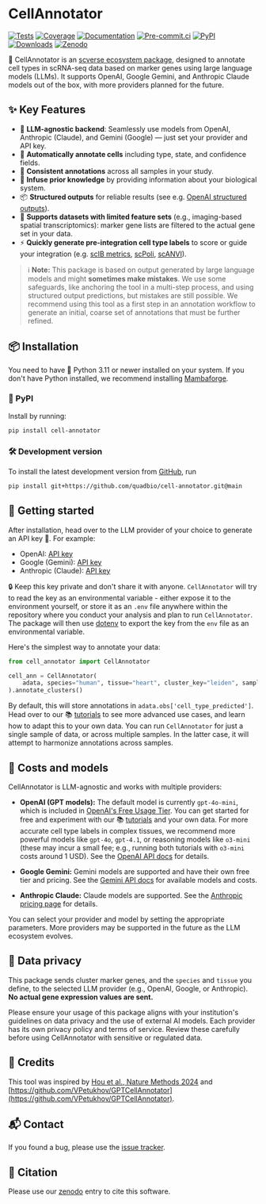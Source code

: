 # CellAnnotator

[![Tests][badge-tests]][tests]
[![Coverage][badge-coverage]][coverage]
[![Documentation][badge-docs]][documentation]
[![Pre-commit.ci][badge-pre-commit]][pre-commit]
[![PyPI][badge-pypi]][pypi]
[![Downloads][badge-downloads]][downloads]
[![Zenodo][badge-zenodo]][zenodo]

[badge-tests]: https://img.shields.io/github/actions/workflow/status/quadbio/cell-annotator/test.yaml?branch=main
[badge-coverage]: https://codecov.io/gh/quadbio/cell-annotator/branch/main/graph/badge.svg
[badge-docs]: https://img.shields.io/readthedocs/cell-annotator
[badge-pre-commit]: https://results.pre-commit.ci/badge/github/quadbio/cell-annotator/main.svg
[badge-pypi]: https://img.shields.io/pypi/v/cell-annotator.svg
[badge-downloads]: https://static.pepy.tech/badge/cell-annotator
[badge-zenodo]: https://zenodo.org/badge/899554552.svg


🧬 CellAnnotator is an [scverse ecosystem package](https://scverse.org/packages/#ecosystem), designed to annotate cell types in scRNA-seq data based on marker genes using large language models (LLMs). It supports OpenAI, Google Gemini, and Anthropic Claude models out of the box, with more providers planned for the future.


## ✨ Key Features

- 🤖 **LLM-agnostic backend**: Seamlessly use models from OpenAI, Anthropic (Claude), and Gemini (Google) — just set your provider and API key.
- 🧬 **Automatically annotate cells** including type, state, and confidence fields.
- 🔄 **Consistent annotations** across all samples in your study.
- 🧠 **Infuse prior knowledge** by providing information about your biological system.
- 📦 **Structured outputs** for reliable results (see e.g. [OpenAI structured outputs](https://platform.openai.com/docs/guides/structured-outputs)).
- 🧩 **Supports datasets with limited feature sets** (e.g., imaging-based spatial transcriptomics): marker gene lists are filtered to the actual gene set in your data.
- ⚡ **Quickly generate pre-integration cell type labels** to score or guide your integration (e.g. [scIB metrics](https://scib-metrics.readthedocs.io/en/stable/), [scPoli](https://docs.scarches.org/en/latest/), [scANVI](https://docs.scvi-tools.org/en/stable/api/reference/scvi.model.SCANVI.html)).

> ℹ️ **Note:** This package is based on output generated by large language models and might **sometimes make mistakes**. We use some safeguards, like anchoring the tool in a multi-step process, and using structured output predictions, but mistakes are still possible. We recommend using this tool as a first step in an annotation workflow to generate an initial, coarse set of annotations that must be further refined.


## 📦 Installation
You need to have 🐍 Python 3.11 or newer installed on your system.
If you don't have Python installed, we recommend installing [Mambaforge][].


### 🚀 PyPI
Install by running:

```bash
pip install cell-annotator
```


### 🛠️ Development version
To install the latest development version from [GitHub](https://github.com/quadbio/cell-annotator), run

```bash
pip install git+https://github.com/quadbio/cell-annotator.git@main
```


## 🏁 Getting started
After installation, head over to the LLM provider of your choice to generate an API key 🔑. For example:

- OpenAI: [API key](https://help.openai.com/en/articles/4936850-where-do-i-find-my-openai-api-key)
- Google (Gemini): [API key](https://ai.google.dev/gemini-api/docs/api-key)
- Anthropic (Claude): [API key](https://docs.anthropic.com/en/docs/get-started)


🔒 Keep this key private and don't share it with anyone. `CellAnnotator` will try to read the key as an environmental variable - either expose it to the environment yourself, or store it as an `.env` file anywhere within the repository where you conduct your analysis and plan to run `CellAnnotator`. The package will then use [dotenv](https://pypi.org/project/python-dotenv/) to export the key from the `env` file as an environmental variable.


Here's the simplest way to annotate your data:

```python
from cell_annotator import CellAnnotator

cell_ann = CellAnnotator(
    adata, species="human", tissue="heart", cluster_key="leiden", sample_key="samples",
).annotate_clusters()
```


By default, this will store annotations in `adata.obs['cell_type_predicted']`. Head over to our 📚 [tutorials](https://cell-annotator.readthedocs.io/en/latest/notebooks/tutorials/index.html) to see more advanced use cases, and learn how to adapt this to your own data. You can run `CellAnnotator` for just a single sample of data, or across multiple samples. In the latter case, it will attempt to harmonize annotations across samples.



## 💸 Costs and models
CellAnnotator is LLM-agnostic and works with multiple providers:

- **OpenAI (GPT models):** The default model is currently `gpt-4o-mini`, which is included in [OpenAI's Free Usage Tier](https://platform.openai.com/docs/guides/rate-limits). You can get started for free and experiment with our 📚 [tutorials](https://cell-annotator.readthedocs.io/en/latest/notebooks/tutorials/index.html) and your own data. For more accurate cell type labels in complex tissues, we recommend more powerful models like `gpt-4o`, `gpt-4.1`, or reasoning models like `o3-mini` (these may incur a small fee; e.g., running both tutorials with `o3-mini` costs around 1 USD). See the [OpenAI API docs](https://platform.openai.com/docs/models) for details.

- **Google Gemini:** Gemini models are supported and have their own free tier and pricing. See the [Gemini API docs](https://ai.google.dev/gemini-api/docs/models) for available models and costs.

- **Anthropic Claude:** Claude models are supported. See the [Anthropic pricing page](https://docs.anthropic.com/claude/docs/pricing) for details.

You can select your provider and model by setting the appropriate parameters. More providers may be supported in the future as the LLM ecosystem evolves.



## 🔐 Data privacy
This package sends cluster marker genes, and the `species` and `tissue` you define, to the selected LLM provider (e.g., OpenAI, Google, or Anthropic). **No actual gene expression values are sent.**

Please ensure your usage of this package aligns with your institution's guidelines on data privacy and the use of external AI models. Each provider has its own privacy policy and terms of service. Review these carefully before using CellAnnotator with sensitive or regulated data.


## 🙏 Credits
This tool was inspired by [Hou et al., Nature Methods 2024](https://www.nature.com/articles/s41592-024-02235-4) and [https://github.com/VPetukhov/GPTCellAnnotator](https://github.com/VPetukhov/GPTCellAnnotator).


## 📬 Contact
If you found a bug, please use the [issue tracker][].


## 📖 Citation
Please use our [zenodo][] entry to cite this software.

[mambaforge]: https://github.com/conda-forge/miniforge#mambaforge
[issue tracker]: https://github.com/quadbio/cell-annotator/issues
[tests]: https://github.com/quadbio/cell-annotator/actions/workflows/test.yaml
[coverage]: https://codecov.io/gh/quadbio/cell-annotator
[documentation]: https://cell-annotator.readthedocs.io
[pre-commit]: https://results.pre-commit.ci/latest/github/quadbio/cell-annotator/main
[pypi]: https://pypi.org/project/cell-annotator/
[downloads]: https://pepy.tech/project/cell-annotator
[zenodo]: https://doi.org/10.5281/zenodo.16411381

